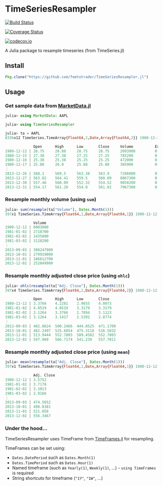 # TimeSeriesResampler

[![Build Status](https://travis-ci.org/femtotrader/TimeSeriesResampler.jl.svg?branch=master)](https://travis-ci.org/femtotrader/TimeSeriesResampler.jl)

[![Coverage Status](https://coveralls.io/repos/femtotrader/TimeSeriesResampler.jl/badge.svg?branch=master&service=github)](https://coveralls.io/github/femtotrader/TimeSeriesResampler.jl?branch=master)

[![codecov.io](http://codecov.io/github/femtotrader/TimeSeriesResampler.jl/coverage.svg?branch=master)](http://codecov.io/github/femtotrader/TimeSeriesResampler.jl?branch=master)

A Julia package to resample timeseries (from TimeSeries.jl)

## Install

```julia
Pkg.clone("https://github.com/femtotrader/TimeSeriesResampler.jl")
```

## Usage

### Get sample data from [MarketData.jl](https://github.com/JuliaQuant/MarketData.jl)

```julia
julia> using MarketData: AAPL

julia> using TimeSeriesResampler

julia> ta = AAPL
8336x12 TimeSeries.TimeArray{Float64,2,Date,Array{Float64,2}} 1980-12-12 to 2013-12-31

             Open      High      Low       Close     Volume          Ex-Dividend  Split Ratio  Adj. Open  Adj. High  Adj. Low  Adj. Close  Adj. Volume
1980-12-12 | 28.75     28.88     28.75     28.75     2093900         0.0          1            3.3766     3.3919     3.3766    3.3766      16751200
1980-12-15 | 27.38     27.38     27.25     27.25     785200          0.0          1            3.2157     3.2157     3.2004    3.2004      6281600
1980-12-16 | 25.38     25.38     25.25     25.25     472000          0.0          1            2.9808     2.9808     2.9655    2.9655      3776000
1980-12-17 | 25.88     26.0      25.88     25.88     385900          0.0          1            3.0395     3.0536     3.0395    3.0395      3087200
⋮
2013-12-26 | 568.1     569.5     563.38    563.9     7286000         0.0          1            564.7392   566.1309   560.0471  560.564     7286000
2013-12-27 | 563.82    564.41    559.5     560.09    8067300         0.0          1            560.4845   561.071    556.1901  556.7766    8067300
2013-12-30 | 557.46    560.09    552.32    554.52    9058200         0.0          1            554.1621   556.7766   549.0525  551.2395    9058200
2013-12-31 | 554.17    561.28    554.0     561.02    7967300         0.0          1            550.8916   557.9595   550.7226  557.7011    7967300
```

### Resample monthly volume (using `sum`)
```julia
julia> sum(resample(ta["Volume"], Dates.Month(1)))
397x1 TimeSeries.TimeArray{Float64,1,Date,Array{Float64,1}} 1980-12-12 to 2013-12-02

             Volume
1980-12-12 | 6003800
1981-01-02 | 2718700
1981-02-02 | 1435800
1981-03-02 | 3128200
⋮
2013-09-03 | 308247900
2013-10-01 | 279919000
2013-11-01 | 186612700
2013-12-02 | 252049900
```

### Resample monthly adjusted close price (using `ohlc`)

```julia
julia> ohlc(resample(ta["Adj. Close"], Dates.Month(1)))
397x4 TimeSeries.TimeArray{Float64,2,Date,Array{Float64,2}} 1980-12-12 to 2013-12-02

             Open      High      Low       Close
1980-12-12 | 3.3766    4.2281    2.9655    4.0073
1981-01-02 | 4.0519    4.0519    3.3179    3.3179
1981-02-02 | 3.1264    3.3766    2.7894    3.1123
1981-03-02 | 3.1264    3.1417    2.5392    2.8774
⋮
2013-09-03 | 482.8624  500.2466  444.8525  471.1709
2013-10-01 | 482.2497  525.6854  475.3118  516.5832
2013-11-01 | 513.9444  552.7803  509.4582  552.7803
2013-12-02 | 547.969   566.7174  541.239   557.7011
```

### Resample monthly adjusted close price (using `mean`)

```julia
julia> mean(resample(ta["Adj. Close"], Dates.Month(1)))
397x1 TimeSeries.TimeArray{Float64,1,Date,Array{Float64,1}} 1980-12-12 to 2013-12-02

             Adj. Close
1980-12-12 | 3.5752
1981-01-02 | 3.7178
1981-02-02 | 3.1013
1981-03-02 | 2.9166
⋮
2013-09-03 | 474.5652
2013-10-01 | 498.8381
2013-11-01 | 521.058
2013-12-02 | 556.3467
```

### Under the hood...

TimeSeriesResampler uses TimeFrame from [TimeFrames.jl](https://github.com/femtotrader/TimeFrames.jl/) for resampling.

TimeFrames can be set using:
 - `Dates.DatePeriod` such as `Dates.Month(1)`
 - `Dates.TimePeriod` such as `Dates.Hour(1)`
 - Named timeframe (such as `Yearly(1)`, `Weekly(1)`, ...) - `using TimeFrames` is required
 - String shortcuts for timeframe (`"1Y"`, `"1W"`, ...)

